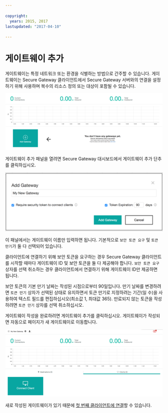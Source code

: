 ```yaml
---

copyright:
  years: 2015, 2017
lastupdated: "2017-04-10"

---
```


# 게이트웨이 추가

게이트웨이는 특정 네트워크 또는 환경을 식별하는 방법으로 간주할 수 있습니다. 게이트웨이는 Secure Gateway 클라이언트에서 Secure Gateway 서버와의 연결을 설정하기 위해 사용하며 복수의 리소스 정의 또는 대상이 포함될 수 있습니다.

![Secure Gateway 대시보드](./images/newDashboard.png?raw=true "Secure Gateway 대시보드")

게이트웨이 추가 패널을 열려면 Secure Gateway 대시보드에서 게이트웨이 추가 단추를 클릭하십시오.

![게이트웨이 추가](./images/addGateway.png?raw=true "게이트웨이 추가")

이 패널에서는 게이트웨이 이름만 입력하면 됩니다. 기본적으로 `보안 토큰 요구` 및 `토큰 만기`가 둘 다 선택되어 있습니다.

클라이언트에 연결하기 위해 보안 토큰을 요구하는 경우 Secure Gateway 클라이언트를 시작할 때마다 게이트웨이 ID 및 보안 토큰을 둘 다 제공해야 합니다. `보안 토큰 요구` 상자를 선택 취소하는 경우 클라이언트에서 연결하기 위해 게이트웨이 ID만 제공하면 됩니다.

보안 토큰의 기본 만기 날짜는 작성된 시점으로부터 90일입니다. 만기 날짜를 변경하려면 `토큰 만기` 상자가 선택된 상태로 유지하면서 토큰 만기로 지정하려는 기간(일 수)을 사용하여 텍스트 필드를 편집하십시오(최소값 1, 최대값 365). 만료되지 않는 토큰을 작성하려면 `토큰 만기` 상자를 선택 취소하십시오.  

게이트웨이 작성을 완료하려면 게이트웨이 추가를 클릭하십시오. 게이트웨이가 작성되면 자동으로 페이지가 새 게이트웨이로 이동합니다.

![새 게이트웨이](./images/newGateway.png?raw=true "새 게이트웨이")

새로 작성된 게이트웨이가 있기 때문에 [첫 번째 클라이언트에 연결](/docs/services/SecureGateway/securegateway_client.html)할 수 있습니다.
